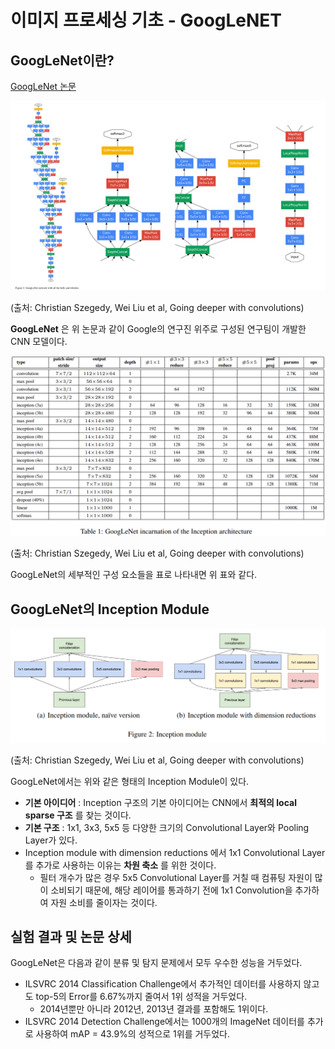 # 이미지 프로세싱 기초 - GoogLeNET

## GoogLeNet이란?

[GoogLeNet 논문](https://arxiv.org/pdf/1409.4842.pdf)

![GoogLeNet의 구조](./images/GoogLeNet_1.PNG)

(출처: Christian Szegedy, Wei Liu et al, Going deeper with convolutions)

**GoogLeNet** 은 위 논문과 같이 Google의 연구진 위주로 구성된 연구팀이 개발한 CNN 모델이다.

![GoogLeNet의 상세 구성 요소](./images/GoogLeNet_2.PNG)

(출처: Christian Szegedy, Wei Liu et al, Going deeper with convolutions)

GoogLeNet의 세부적인 구성 요소들을 표로 나타내면 위 표와 같다.

## GoogLeNet의 Inception Module

![Inception Module](./images/GoogLeNet_3.PNG)

(출처: Christian Szegedy, Wei Liu et al, Going deeper with convolutions)

GoogLeNet에서는 위와 같은 형태의 Inception Module이 있다.
* **기본 아이디어** : Inception 구조의 기본 아이디어는 CNN에서 **최적의 local sparse 구조** 를 찾는 것이다.
* **기본 구조** : 1x1, 3x3, 5x5 등 다양한 크기의 Convolutional Layer와 Pooling Layer가 있다.
* Inception module with dimension reductions 에서 1x1 Convolutional Layer를 추가로 사용하는 이유는 **차원 축소** 를 위한 것이다.
  * 필터 개수가 많은 경우 5x5 Convolutional Layer를 거칠 때 컴퓨팅 자원이 많이 소비되기 때문에, 해당 레이어를 통과하기 전에 1x1 Convolution을 추가하여 자원 소비를 줄이자는 것이다.

## 실험 결과 및 논문 상세
GoogLeNet은 다음과 같이 분류 및 탐지 문제에서 모두 우수한 성능을 거두었다.
* ILSVRC 2014 Classification Challenge에서 추가적인 데이터를 사용하지 않고도 top-5의 Error를 6.67%까지 줄여서 1위 성적을 거두었다.
  * 2014년뿐만 아니라 2012년, 2013년 결과를 포함해도 1위이다.
* ILSVRC 2014 Detection Challenge에서는 1000개의 ImageNet 데이터를 추가로 사용하여 mAP = 43.9%의 성적으로 1위를 거두었다.